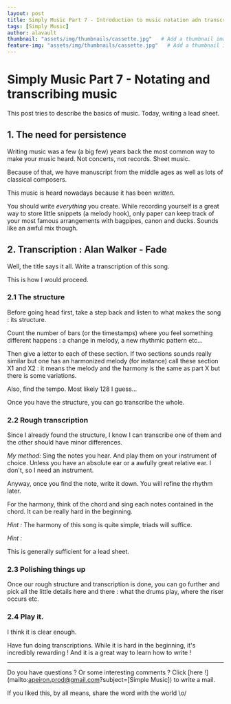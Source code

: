 ```yaml
---
layout: post
title: Simply Music Part 7 - Introduction to music notation adn transcription
tags: [Simply Music]
author: alavault
thumbnail: "assets/img/thumbnails/cassette.jpg"   # Add a thumbnail image on blog view
feature-img: "assets/img/thumbnails/cassette.jpg"   # Add a thumbnail image on blog view
---
```


# Simply Music Part 7 - Notating and transcribing music

This post tries to describe the basics of music. Today, writing a lead sheet.

## 1. The need for persistence

Writing music was a few (a big few) years back the most common way to make your music heard. Not concerts, not records. Sheet music.

Because of that, we have manuscript from the middle ages as well as lots of classical composers.

This music is heard nowadays because it has been *written*.

You should write *everything* you create. While recording yourself is a great way to store little snippets (a melody hook), only paper can keep track of your most famous arrangements with bagpipes, canon and ducks. Sounds like an awful mix though.

## 2. Transcription : Alan Walker - Fade

Well, the title says it all. Write a transcription of this song.

This is how I would proceed.

### 2.1 The structure

Before going head first, take a step back and listen to what makes the song : its structure.

Count the number of bars (or the timestamps) where you feel something different happens : a change in melody, a new rhythmic pattern etc...

Then give a letter to each of these section. If two sections sounds really similar but one has an harmonized melody (for instance) call these section X1 and X2 : it means the melody and the harmony is the same as part X but there is some variations.

Also, find the tempo. Most likely 128 I guess...

Once you have the structure, you can go transcribe the whole.

### 2.2 Rough transcription

Since I already found the structure, I know I can transcribe one of them and the other should have minor differences.

*My method:* Sing the notes you hear. And play them on your instrument of choice. Unless you have an absolute ear or a awfully great relative ear. I don't, so I need an instrument.

Anyway, once you find the note, write it down. You will refine the rhythm later.

For the harmony, think of the chord and sing each notes contained in the chord. It can be really hard in the beginning.

*Hint :* The harmony of this song is quite simple, triads will suffice.

*Hint :* 

This is generally sufficient for a lead sheet.

### 2.3 Polishing things up

Once our rough structure and transcription is done, you can go further and pick all the little details here and there : what the drums play, where the riser occurs etc.

### 2.4 Play it.

I think it is clear enough.

Have fun doing transcriptions. While it is hard in the beginning, it's incredibly rewarding ! And it is a great way to learn how to write !

---

Do you have questions ? Or some interesting comments ? Click [here !](mailto:apeiron.prod@gmail.com?subject=[Simple Music]) to write a mail.

If you liked this, by all means, share the word with the world \o/


